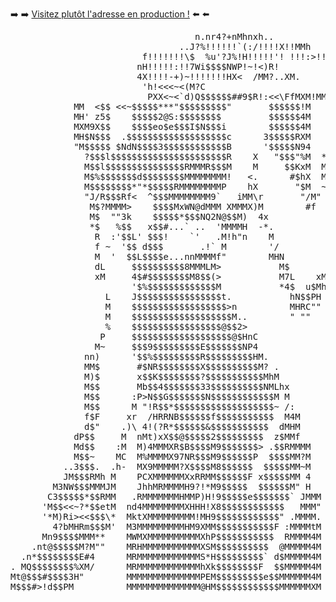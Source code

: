 ➡️ ➡️ [Visitez plutôt l'adresse en production !](https://mijkami.github.io) ⬅️ ⬅️

<pre>
                                   n.nr4?+nMhnxh..                              
                                ..J?%!!!!!!`(<!!(*L..                           
                              'd?!!!!!!!!!!!:!!!!!!(M                           
                             x?!!!!!!!!!!!!!<!!!!!!!!?M                         
                            r!!!!!!!UU)UUX!!!!~:?!!!!!!*M                       
                          n=!<!!Xd$$#o$$#?!!!!!!!!!!!!!!!n.                     
                        xx)!!!!4$$FRP?!!!!!!!!!!!!!!!!!!~<*..                   
                        M<!<!!!MMM.!!!!!!!!!!!!!!!!!!!X!!<:4                    
                        M!)!!!!?(!!!!!!!:!!!!!!!!!!!!!#$X!:~M                   
                        M!!!!!!!!!!!!<><!?!!!!!!!!!!!!!Ri&!<C                   
                        M!!!!!!!!!~` <!!!!!:!!!!!!~!!!!!$$b!M                   
                        M!\!!!!!!<<:/~::!~<!<'!!!!<!!!!!M?$H4  ....   .....     
                        MX!!!!!.~ ~.xHR!:!!!!!!'!!~!!!!!.M?4M  fh/M   4M@L.     
                        MM!!!!<!!!WM#>:/!<t!!\!!!!`!>!!!X!!<M  >MMh   4tMP      
                         f!!!!!!!\$  %u'?J%!H!!!!!'! !!!:>!!/  MMMM  MXHMXMd2N> 
                        nH!!!!!:!!7Wi$$$$NWP!~!<)R!<!!!!!!\!   !?!M 'k!#XMMdM?> 
                        4X!!!!<!~!h$$$$$$$$R!X>-+)~!!!!!!!HX<  /MM?..XM<MMTMM4r 
                        4M!!<<<!<~/X$$$$$$RU(( 3!~!'!~\X!!M?d  MMM/MMMMMMdM*M>. 
                         'h!<<<~<(<M5$$$$$$B$$$R!` !<?XX~HH)M  MkMM4%M(M(MLM>M?C
                          PXX<~<`d)Q$$$$$$##9$R!:<<\FfMXM!MMH*<M?MMkMM<XMMMMM3Mh
                           "M?<<hh9$$$e@$$$$MT~<<:JMM """)d.<<MMWMMMMMM:!MMhHMX)
                            Mc<<<!~R$$$N@#!` < <n<M*=     ^kh<<=dMi!MMMHx!<</*" 
                            !$$$iL'>!#"`<L"!`n!d<d3        M8x<iMRMH<MM*MkxMh   
                          nh$~$$$$  nnH$MhMMM%CU3C*M<      4X$MM99R!MXMM:/      
                         4Mb$e.$$$ HM"`$ """9$$$$$$$CMJ      M$RRM!<<MMMMJ      
                      nnM!.P$$$$$?#RMMX3. <<<<"$5"  ^$K=     M#$?!<<:?M*<Mr     
                . ....M"<L$$$$Ib$$$#2@88N$$ << $9. < #$MM    3MP$HHMMH~<XM      
                MSb$$"<\$$$$$$X$$W$$$$$$$$F<<< $$RN@R@$Et    JP8^*MMMMMMHC      
              M"*$$$ <<@$$$$$$MP$$$$$$$$$$     R$$$NW$$R\    >~$$NI@MMMd>       
            MM  <$$ <<~$$$$$***"$$$$$$$$$"       $$$$$$!M    .$$$$I$R8x*(       
            MH' z5$    $$$$$2@S:$$$$$$$$         $$$$$$4M    M#$$$$$$$$R>       
            MXM9X$$    $$$$eo$e$$$I$N$$$i        $$$$$$4M    .dWF7$*$$R4>       
            MH$N$$$  .$$$$$$$$$$$$$$$$$$$c      3$$$$$RXM    d$$$MMMMMP*>       
            "M$$$$$ $NdN$$$$3$$$$$$$$$$$$B      '$$$$$N94    "$$$$NM%>"         
              ?$$$l$$$$$$$$$$$$$$$$$$$$$$R    X   "$$$"%M  *M #$$$RMM           
              M$$l$$$$$$$$$$$$$$$RMMMR$$$M    M     $$KxM  M   $$$MxM           
              M$%$$$$$$$d$$$$$$$$MMMMMMMM!   <.      #$hX  M   $$$MM*           
              M$$$$$$$$*"*$$$$$RMMMMMMMMP    hX       "$M  ~  J$$Mx*            
              "J/R$$$Rf<  ^$$$MMMMMMMM9`   iMM\r       "/M"   $$$MM             
               M$?MMMM>    $$$$MxWN@dMMM XMMMX)M        #f    $$R%L             
               M$  ""3k    $$$$$*$$$NQ2N@$$M)  4x             $$MMM             
               *$   %$$   x$$#...` ..  'MMMMH  -*.           $$$PP>             
                R  :'$$L' $$$!    `'   .M!h"n    M           $$MH"              
                f ~  '$$ d$$$       .!` M        '/          $MMh               
                M  '  $$L$$$$e...nnMMMMf"        MHN        <RM^P               
                4     '$K$$$$$$$MMMMM*M>         '"/$       :M!MM               
                dL     $$$$$$$$$$8MMMLM>           M$       H*M=                
                xM     4$#$$$$$$$$M8$$(>           M7L    xM)*'                 
                       '$%$$$$$$$$$$$$$M           *4$  u$MhM                   
                  L    J$$$$$$$$$$$$$$$$t.           hN$$PH                     
                  M    $$$$$$$$$$$$$$$$$$>n          MHRC""                     
                  M    $$$$$$$$$$$$$$$$$$$M..        " ""                       
                  %    $$$$$$$$$$$$$$$$$@$$2>                                   
                 P     $$$$$$$$$$$$$$$$$$$@$HnC                                 
                M~     $$$9$$$$$$$$$E$$$$$$$NP4                                 
              nn)      '$$%$$$$$$$$$R$$$$$$$$$HM.                               
              MM$       #$NR$$$$$$$$X$$$$$$$$$$M? .                             
              M)$       x$$K$$$$$$$$?$$$$$$$$$$$MhM                             
              M$$       Mb$$4$$$$$$$33$$$$$$$$$$NMLhx                           
              M$$      :P>N$$G$$$$$$$N$$$$$$$$$$$$M M                           
              M$$      M "!R$$*$$$$$$$$$$$$$$$$$$$~ /:                          
              f$F     xr  /HRRNB$$$$$$f$$$$$$$$$$$  M4M                         
              d$"    .)\ 4!(?R*$$$$$$&$$$$$$$$$$$  dMHM                         
            dP$$     M  nMt)xX$$@$$$$$2$$$$$$$$$  z$MMf                         
            Md$$    :M  M)4MMMXR$B$$$$M9$$$$$$$> .$$RMMMM                       
            M$$~    MC  M%MMMMX97NR$$$M9$$$$$$P  $$$$MM?M                       
          ..3$$$.  .h-  MX9MMMMM?X$$$$M8$$$$$$  $$$$$MM~M                       
          JM$$$RMh M    PCXMMMMMMXxRRMM$$$$$$F x$$$$$MM 4                       
        M3NW$$$MMMJM    JhhMRMMMMH9?!*M9$$$$$  $$$$$$M" H                       
       C3$$$$$*$$RMM   .RMMMMMMMHMMP)H!9$$$$$e$$$$$$$` JMMM                     
      'M$$<<~?*$$etM  nd4MMMMMMMMXHHH!X8$$$$$$$$$$$$   MMM"                     
      '*M)Ri><<$$$\*  MktXMMMMMMMMM!MH9$$$$$$$$$$$$" .MMMM.                     
        4?bMHRm$$$M'  M3MMMMMMMMMHM9XMM$$$$$$$$$$$F :MMMMtM                     
      Mn9$$$$MMM**    MWMXMMMMMMMMMMXhP$$$$$$$$$$$  RMMMM4M                     
    .nt@$$$$$M?M""    MRHMMMMMMMMMMMXSM$$$$$$$$$$  @MMMMM4M                     
  .n*$$$$$$$$E#4      MRMMMMMMMMMMMMS*H$$$$$$$$$` d$MMMMM4M                     
. MQ$$$$$$$$%XM/      MRMMMMMMMMMMMMhXk$$$$$$$$F  $$MMMMM4M                     
Mt@$$$#$$$$3H"        MMMMMMMMMMMMMMPEM$$$$$$$$$e$$MMMMMM4M                     
M$$$#>!d$$PM          MMMMMMMMMMMMMM@HM$$$$$$$$$$$$MMMMMMXM   </pre>
